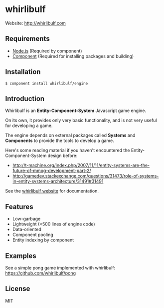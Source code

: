 # whirlibulf

Website: http://whirlibulf.com

## Requirements

* [Node.js](http://nodejs.org) (Required by component)
* [Component](https://github.com/component/component) (Required for installing packages and building)


## Installation

    $ component install whirlibulf/engine


## Introduction

Whirlibulf is an **Entity-Component-System** Javascript game engine.

On its own, it provides only very basic functionality, and is not very useful for developing a game.

The engine depends on external packages called **Systems** and **Components** to provide the tools to develop a game.

Here's some reading material if you haven't encountered the Entity-Component-System design before:

* http://t-machine.org/index.php/2007/11/11/entity-systems-are-the-future-of-mmog-development-part-2/
* http://gamedev.stackexchange.com/questions/31473/role-of-systems-in-entity-systems-architecture/31491#31491

See the [whirlibulf website](http://whirlibulf.com) for documentation.

## Features

* Low-garbage
* Lightweight (<500 lines of engine code)
* Data-oriented
* Component pooling
* Entity indexing by component

## Examples

See a simple pong game implemented with whirlibulf: https://github.com/whirlibulf/pong

## License

  MIT
